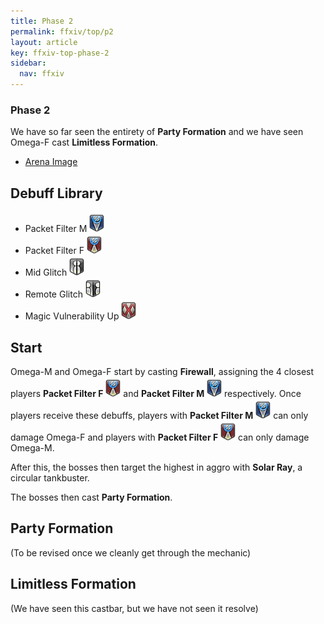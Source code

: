 ```yaml
---
title: Phase 2
permalink: ffxiv/top/p2
layout: article
key: ffxiv-top-phase-2
sidebar:
  nav: ffxiv
---
```


[arena image]: ../../assets/ffxiv/arena/TOP/phase2.png "P2 Arena"
[mid glitch]: ../../assets/ffxiv/debuffs/midglitch.png "Mid Glitch"
[remote glitch]: ../../assets/ffxiv/debuffs/remoteglitch.png "Remote Glitch"
[packet filter f]: ../../assets/ffxiv/debuffs/packetfilterf.png "Packet Filter F"
[packet filter m]: ../../assets/ffxiv/debuffs/packetfilterm.png "Packet Filter M"
[magic vuln]: ../../assets/ffxiv/debuffs/magicvuln.png "Magic Vuln"

### Phase 2 

We have so far seen the entirety of **Party Formation** and we have seen Omega-F cast **Limitless Formation**.

- [Arena Image]

## Debuff Library

- Packet Filter M ![packet filter m]
- Packet Filter F ![packet filter f]
- Mid Glitch ![mid glitch]
- Remote Glitch ![remote glitch]
- Magic Vulnerability Up ![magic vuln]

## Start

Omega-M and Omega-F start by casting **Firewall**, assigning the 4 closest players **Packet Filter F** ![packet filter f] and **Packet Filter M** ![packet filter m] respectively. Once players receive these debuffs, players with **Packet Filter M** ![packet filter m] can only damage Omega-F and players with **Packet Filter F** ![packet filter f] can only damage Omega-M.

After this, the bosses then target the highest in aggro with **Solar Ray**, a circular tankbuster. 

The bosses then cast **Party Formation**.

## Party Formation

(To be revised once we cleanly get through the mechanic)

## Limitless Formation

(We have seen this castbar, but we have not seen it resolve)